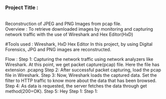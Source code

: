 <h3>Project Title : </h3>
       <br>Reconstruction of JPEG and PNG Images from pcap file.</br>
Overview :
        To retrieve downloaded images by monitoring and capturing network traffic with the use of Wireshark and Hex Editor(HxD)

#Tools used : Wireshark, HxD Hex Editor
In this project, by using Digital Forensics, JPG and PNG images are reconstructed.

Flow :
Step 1: Capturing the network traffic using network analyzers like Wireshark. 
        At this point, we get packet capture(pcap) file. Here the file has extension .pcapng
Step 2: After successful packet capturing, load the pcap file in Wireshark.
Step 3: Now, Wireshark loads the captured data.
        Set the filter to HTTP traffic to know more about the data that has been browsed.
Step 4: As data is requested, the server fetches the data through get method(200=OK).
Step 5: Hey 
Step 1:
Step 1:
